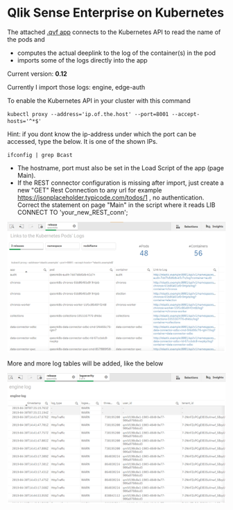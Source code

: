 # Qlik Sense Enterprise on Kubernetes

The attached <a href="https://github.com/ChristofSchwarz/qs_on_Kubernetes/blob/master/QSEonK8s%20Logs.qvf?raw=true">.qvf app</a> connects to the Kubernetes API to read the name of the pods and 
 - computes the actual deeplink to the log of the container(s) in the pod
 - imports some of the logs directly into the app

Current version: __0.12__

Currently I import those logs: engine, edge-auth

 To enable the Kubernetes API in your cluster with this command
```
kubectl proxy --address='ip.of.the.host' --port=8001 --accept-hosts='^*$'
```
Hint: if you dont know the ip-address under which the port can be accessed, type the below. It is one of the shown IPs.
```
ifconfig | grep Bcast
```

 * The hostname, port must also be set in the Load Script of the app (page Main).
 * If the REST connector configuration is missing after import, just create a new "GET" Rest Connection to any url for example https://jsonplaceholder.typicode.com/todos/1 , no authentication. Correct the statement on page "Main" in the script where it reads LIB CONNECT TO 'your_new_REST_conn';


![alttext](https://github.com/ChristofSchwarz/pics/raw/master/k8slog1.png "screenshot")

More and more log tables will be added, like the below

![alttext](https://github.com/ChristofSchwarz/pics/raw/master/k8slog2.png "screenshot")


